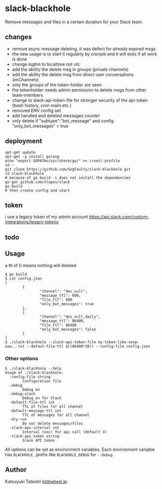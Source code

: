 # slack-blackhole

Remove messages and files in a certain duration for your Slack team.


## changes

- remove async message deleting, it was defect for already expired msgs
- the new usage is to start it regularly by cronjob and it will exits if all work is done
- change logtim to localtime not utc 
- add the ability the delete msg in groups (private channels)
- add the ability the delete msg from direct user conversations (imChannels)
- only the groups of the token-holder are seen
- the tokenholder needs admin permission to delete msgs from other team-members
- change to slack-api-token-file for stronger security of the api-token (bash history, cron mails etc.)
- removed ENV config set
- add handled and deleted messages counter
- only delete if "subtype":"bot_message" and config "only_bot_messages" = true 

## deployment

```
apt-get update
apt-get -y install golang
echo "export GOPATH=/usr/share/go/" >> /root/.profile
cd ~
git clone https://github.com/SegFaulty/slack-blackhole.git
cd slack-blackhole
# because of go build -i does not install the dependencies 
go get github.com/nlopes/slack
go build
# then create config and start
```

## token

i use a legacy token of my admin account
https://api.slack.com/custom-integrations/legacy-tokens

## todo



## Usage

a ttl of 0 means nothing will deleted

```
$ go build
$ cat config.json
[
        {
                "channel": "dev_null",
                "message_ttl": 600,
                "file_ttl": 600
                "only_bot_messages": true
        },
        {
                "channel": "dev_null_daily",
                "message_ttl": 86400,
                "file_ttl": 86400
                "only_bot_messages": false
        }
]
$ ./slack-blackhole --slack-api-token-file my-token-like-xoxp-aaa...txt --defaut-file-ttl $((86400*30)) --config-file config.json
```

### Other options

```
$ ./slack-blackhole --help
Usage of ./slack-blackhole:
  -config-file string
        Configuration file
  -debug
        Debug on
  -debug-slack
        Debug on for Slack
  -default-file-ttl int
        TTL of files for all channel
  -default-message-ttl int
        TTL of messages for all channel
  -dry-run
        Do not delete messages/files
  -slack-api-interval int
        Interval (sec) for api call (default 3)
  -slack-api-token string
        Slack API token
```

All options can be set as environment variables.  Each environment variable
has `BLACKHOLE_` prefix like `BLACKHOLE_DEBUG` for `--debug`.

## Author

Katsuyuki Tateishi <kt@wheel.jp>

